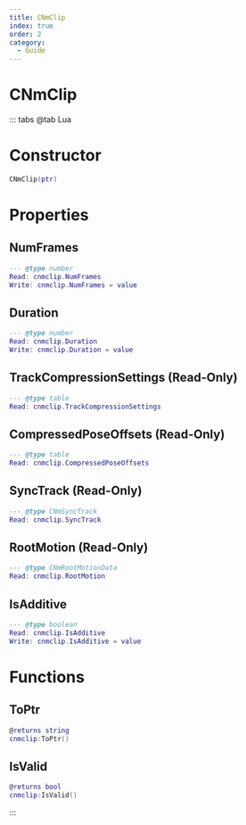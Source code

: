 ```yaml
---
title: CNmClip
index: true
order: 2
category:
  - Guide
---
```


# CNmClip

::: tabs
@tab Lua
# Constructor
```lua
CNmClip(ptr)
```
# Properties
## NumFrames 
```lua
--- @type number
Read: cnmclip.NumFrames
Write: cnmclip.NumFrames = value
```
## Duration 
```lua
--- @type number
Read: cnmclip.Duration
Write: cnmclip.Duration = value
```
## TrackCompressionSettings (Read-Only)
```lua
--- @type table
Read: cnmclip.TrackCompressionSettings
```
## CompressedPoseOffsets (Read-Only)
```lua
--- @type table
Read: cnmclip.CompressedPoseOffsets
```
## SyncTrack (Read-Only)
```lua
--- @type CNmSyncTrack
Read: cnmclip.SyncTrack
```
## RootMotion (Read-Only)
```lua
--- @type CNmRootMotionData
Read: cnmclip.RootMotion
```
## IsAdditive 
```lua
--- @type boolean
Read: cnmclip.IsAdditive
Write: cnmclip.IsAdditive = value
```
# Functions
## ToPtr
```lua
@returns string
cnmclip:ToPtr()
```
## IsValid
```lua
@returns bool
cnmclip:IsValid()
```

:::